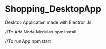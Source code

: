 # Shopping_DesktopApp

Desktop Application made with Electron Js.

//To Add Node Modules
npm install 

//To run App
npm start
